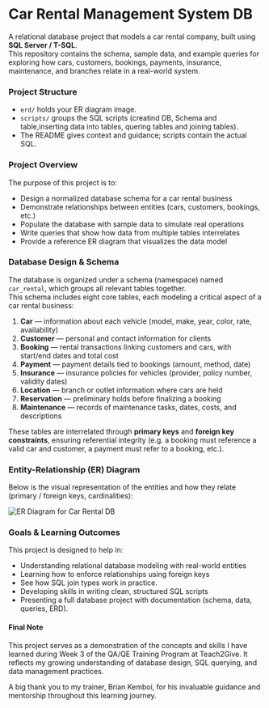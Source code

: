 # Car Rental Management System DB

A relational database project that models a car rental company, built using **SQL Server / T-SQL**.  
This repository contains the schema, sample data, and example queries for exploring how cars, customers, bookings, payments, insurance, maintenance, and branches relate in a real-world system.

### Project Structure
- `erd/` holds your ER diagram image.  
- `scripts/` groups the SQL scripts (creatind DB, Schema and table,inserting data into tables, quering tables and joining tables).  
- The README gives context and guidance; scripts contain the actual SQL.


### Project Overview

The purpose of this project is to:

- Design a normalized database schema for a car rental business  
- Demonstrate relationships between entities (cars, customers, bookings, etc.)  
- Populate the database with sample data to simulate real operations  
- Write queries that show how data from multiple tables interrelates  
- Provide a reference ER diagram that visualizes the data model  


### Database Design & Schema

The database is organized under a schema (namespace) named `car_rental`, which groups all relevant tables together.  
This schema includes eight core tables, each modeling a critical aspect of a car rental business:

1. **Car** — information about each vehicle (model, make, year, color, rate, availability)  
2. **Customer** — personal and contact information for clients  
3. **Booking** — rental transactions linking customers and cars, with start/end dates and total cost  
4. **Payment** — payment details tied to bookings (amount, method, date)  
5. **Insurance** — insurance policies for vehicles (provider, policy number, validity dates)  
6. **Location** — branch or outlet information where cars are held  
7. **Reservation** — preliminary holds before finalizing a booking  
8. **Maintenance** — records of maintenance tasks, dates, costs, and descriptions  

These tables are interrelated through **primary keys** and **foreign key constraints**, ensuring referential integrity (e.g. a booking must reference a valid car and customer, a payment must refer to a booking, etc.).


### Entity-Relationship (ER) Diagram

Below is the visual representation of the entities and how they relate (primary / foreign keys, cardinalities):

![ER Diagram for Car Rental DB](erd/ERD_CarRental.png)


### Goals & Learning Outcomes
This project is designed to help in:

- Understanding relational database modeling with real-world entities  
- Learning how to enforce relationships using foreign keys  
- See how SQL join types work in practice.
- Developing skills in writing clean, structured SQL scripts  
- Presenting a full database project with documentation (schema, data, queries, ERD).

#### Final Note
This project serves as a demonstration of the concepts and skills I have learned during Week 3 of the QA/QE Training Program at Teach2Give. It reflects my growing understanding of database design, SQL querying, and data management practices.

A big thank you to my trainer, Brian Kemboi, for his invaluable guidance and mentorship throughout this learning journey.